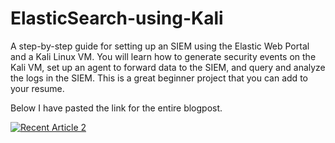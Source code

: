 # ElasticSearch-using-Kali
A step-by-step guide for setting up an SIEM using the Elastic Web Portal and a Kali Linux VM. You will learn how to generate security events on the Kali VM, set up an agent to forward data to the SIEM, and query and analyze the logs in the SIEM. This is a great beginner project that you can add to your resume.

Below I have pasted the link for the entire blogpost.

 <a target="_blank" href="https://github-readme-medium-recent-article.vercel.app/medium/@hamsnoesnothin/2"><img src="https://github-readme-medium-recent-article.vercel.app/medium/@hamsnoesnothin/2" alt="Recent Article 2"> 
